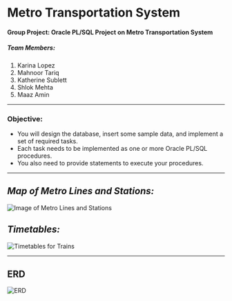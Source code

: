 # Metro Transportation System
#### Group Project: Oracle PL/SQL Project on Metro Transportation System

##### Team Members:
1. Karina Lopez
2. Mahnoor Tariq
3. Katherine Sublett
4. Shlok Mehta
5. Maaz Amin
---
### Objective:
- You will design the database, insert some sample data, and implement a set of required tasks. 
- Each task needs to be implemented as one or more Oracle PL/SQL procedures. 
- You also need to provide statements to execute your procedures.

---
## *Map of Metro Lines and Stations:*
![Image of Metro Lines and Stations](https://github.com/katsublett/Metro/blob/media/routeMap.png?raw=true)


## *Timetables:*
![Timetables for Trains](https://github.com/katsublett/Metro/blob/media/Timetables.png?raw=true)

---
## ERD
![ERD](https://github.com/katsublett/Metro/blob/media/ERD.png?raw=true)


